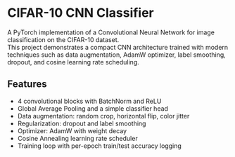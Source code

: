# CIFAR-10 CNN Classifier

A PyTorch implementation of a Convolutional Neural Network for image classification on the CIFAR-10 dataset.  
This project demonstrates a compact CNN architecture trained with modern techniques such as data augmentation, AdamW optimizer, label smoothing, dropout, and cosine learning rate scheduling.

## Features
- 4 convolutional blocks with BatchNorm and ReLU
- Global Average Pooling and a simple classifier head
- Data augmentation: random crop, horizontal flip, color jitter
- Regularization: dropout and label smoothing
- Optimizer: AdamW with weight decay
- Cosine Annealing learning rate scheduler
- Training loop with per-epoch train/test accuracy logging
